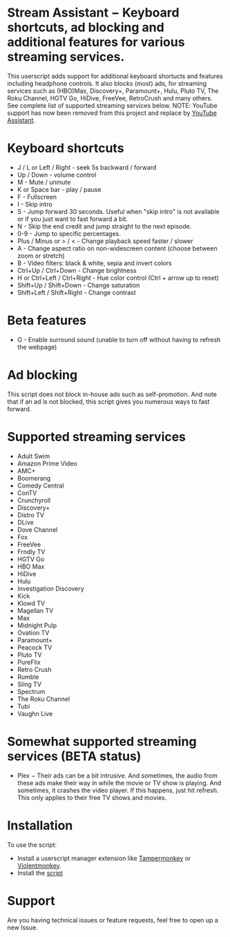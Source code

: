 # Stream Assistant − Keyboard shortcuts, ad blocking and additional features for various streaming services.

This userscript adds support for additional keyboard shortucts and features including headphone controls. It also blocks (most) ads, for streaming services such as (HBO)Max, Discovery+, Paramount+, Hulu, Pluto TV, The Roku Channel, HGTV Go, HiDive, FreeVee, RetroCrush and many others. See complete list of supported streaming services below.
NOTE: YouTube support has now been removed from this project and replace by [YouTube Assistant](https://github.com/CHJ85/YouTube-Assistant).

# Keyboard shortcuts
 - J / L or Left / Right - seek 5s backward / forward
 - Up / Down - volume control
 - M - Mute / unmute
 - K or Space bar - play / pause
 - F - Fullscreen
 - I - Skip intro
 - S - Jump forward 30 seconds. Useful when "skip intro" is not available or if you just want to fast forward a bit.
 - N - Skip the end credit and jump straight to the next episode.
 - 0-9 - Jump to specific percentages.
 - Plus / Minus or > / < - Change playback speed faster / slower
 - A - Change aspect ratio on non-widescreen content (choose between zoom or stretch)
 - B - Video filters: black & white, sepia and invert colors
 - Ctrl+Up / Ctrl+Down - Change brightness
 - H or Ctrl+Left / Ctrl+Right - Hue color control (Ctrl + arrow up to reset)
 - Shift+Up / Shift+Down - Change saturation
 - Shift+Left / Shift+Right - Change contrast
# Beta features
 - O - Enable surround sound (unable to turn off without having to refresh the webpage)
# Ad blocking
This script does not block in-house ads such as self-promotion.
And note that if an ad is not blocked, this script gives you numerous ways to fast forward.
# Supported streaming services
- Adult Swim
- Amazon Prime Video
- AMC+
- Boomerang
- Comedy Central
- ConTV
- Crunchyroll
- Discovery+
- Distro TV
- DLive
- Dove Channel
- Fox
- FreeVee
- Frndly TV
- HGTV Go
- HBO Max
- HiDive
- Hulu
- Investigation Discovery
- Kick
- Klowd TV
- Magellan TV
- Max
- Midnight Pulp
- Ovation TV
- Paramount+
- Peacock TV
- Pluto TV
- PureFlix
- Retro Crush
- Rumble
- Sling TV
- Spectrum
- The Roku Channel
- Tubi
- Vaughn Live
# Somewhat supported streaming services (BETA status)
- Plex − Their ads can be a bit intrusive. And sometimes, the audio from these ads make their way in while the movie or TV show is playing. And sometimes, it crashes the video player. If this happens, just hit refresh. This only applies to their free TV shows and movies.
# Installation
To use the script:
 - Install a userscript manager extension like [Tampermonkey](https://www.tampermonkey.net/) or [Violentmonkey](https://violentmonkey.github.io/).
 - Install the [script](https://github.com/chj85/Stream-Assistant/raw/main/main.user.js)
# Support
Are you having technical issues or feature requests, feel free to open up a new Issue.

